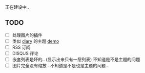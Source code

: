 正在建设中..

## TODO
- [ ] 处理图片的插件
- [ ] 类似 [diary](https://github.com/amazingrise/hugo-theme-diary) 的主题 [demo](https://byvoid.com/zhs/)
- [ ] RSS 订阅
- [ ] DISQUS 评论
- [ ] 嵌套列表是坏的.. (显示出来只有一层列表) 不知道是不是主题的问题
- [ ] 图片完全没有缩放.. 不知道是不是也是主题的问题..

